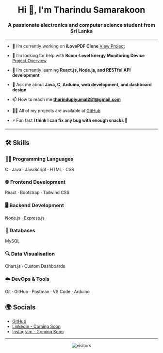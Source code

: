 <h1 align="center">Hi 👋, I'm Tharindu Samarakoon</h1>
<h3 align="center">A passionate electronics and computer science student from Sri Lanka</h3>

---

- 🔭 I’m currently working on **iLovePDF Clone**
  [View Project](#)


- 🤝 I’m looking for help with **Room-Level Energy Monitoring Device**
  [Project Overview](#)

- 🌱 I’m currently learning **React.js, Node.js, and RESTful API development**

- 💬 Ask me about **Java, C, Arduino, web development, and dashboard design**

- 📫 How to reach me **tharindupiyumal281@gmail.com**

- 👨‍💻 All of my projects are available at [GitHub](https://github.com/Piyumal78)

- ⚡ Fun fact **I think I can fix any bug with enough snacks 🍪**

---

## 🛠️ Skills

### 👨‍💻 Programming Languages
C · Java · JavaScript · HTML · CSS

### 🌐 Frontend Development
React · Bootstrap · Tailwind CSS

### 🖥️ Backend Development
Node.js · Express.js

### 💾 Databases
MySQL

### 🔍 Data Visualisation
Chart.js · Custom Dashboards

### ☁️ DevOps & Tools
Git · GitHub · Postman · VS Code · Arduino


## 🌍 Socials

- [GitHub](https://github.com/Piyumal78)
- [LinkedIn - Coming Soon](www.linkedin.com/in/tharindu-piyumal-80a451267)
- [Instagram - Coming Soon](https://www.instagram.com/piyumal_7/)

---

<p align="center">
  <img src="https://komarev.com/ghpvc/?username=TharinduSamarakoon&label=Profile+Visits&color=blue" alt="visitors"/>
</p>
